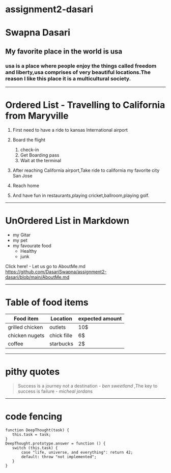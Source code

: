 # assignment2-dasari
# Swapna Dasari
## My favorite place in the world is usa
### **usa is a place where people enjoy the things called freedom and liberty**,usa comprises of very beautiful locations.The reason I like this place it is a **multicultural society.**
_ _ _ _ _ 
# Ordered List - Travelling to California from Maryville

1. First need to have a ride to kansas International airport
2. Board the flight
    1. check-in 
    2. Get Boarding pass
    3. Wait at the terminal
    
1. After reaching California airport,Take ride to california my favorite city San Jose
2. Reach home
3. And have fun in restaurants,playing cricket,ballroom,playing golf.

 _ _ _ _ _
# UnOrdered List in Markdown
+ my Gitar
+ my pet
+ my favourate food
    - Healthy
    - junk



Click here! - Let us go to AboutMe.md <https://github.com/DasariSwapna/assignment2-dasari/blob/main/AboutMe.md>

 _ _ _ _ _

# Table of food items
Food item | Location | expected amount|
| ---     | ---      | ---            |               
| grilled chicken   | outlets  | 10$ |
| chicken nugets| chick fille | 6$ |
| coffee | starbucks | 2$ |

 _ _ _ _ _
 # pithy quotes
 >Success is a journey not a destination - *ben sweetland*
 >,The key to success is failure - *micheal jordan*s

  _ _ _ _ _
 # code fencing
 ```
function DeepThought(task) {
    this.task = task;
}
DeepThought.prototype.answer = function () {
    switch (this.task) {
        case "life, universe, and everything": return 42;
        default: throw "not implemented";
    }
}
```